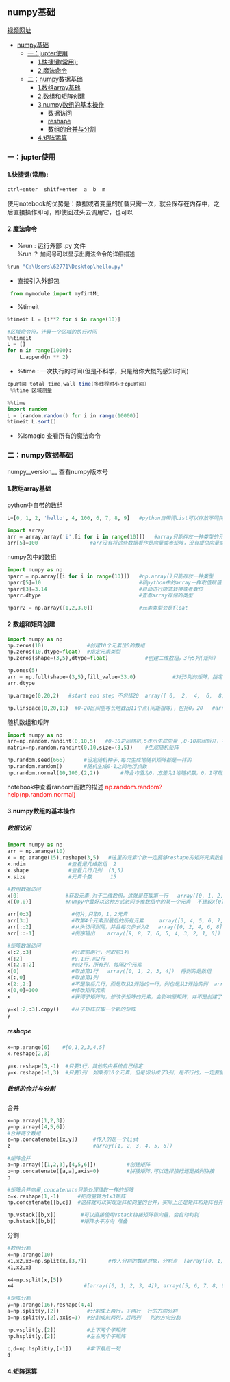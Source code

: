 ## numpy基础
[视频网址](https://www.bilibili.com/video/av38830650/?p=4)
<!-- TOC -->

- [numpy基础](#numpy基础)
    - [一：jupter使用](#一jupter使用)
        - [1.快捷键(常用):](#1快捷键常用)
        - [2.魔法命令](#2魔法命令)
    - [二：numpy数据基础](#二numpy数据基础)
        - [1.数组array基础](#1数组array基础)
        - [2.数组和矩阵创建](#2数组和矩阵创建)
        - [3.numpy数组的基本操作](#3numpy数组的基本操作)
            - [数据访问](#数据访问)
            - [reshape](#reshape)
            - [数组的合并与分割](#数组的合并与分割)
        - [4.矩阵运算](#4矩阵运算)

<!-- /TOC -->
### 一：jupter使用
#### 1.快捷键(常用):
```java
ctrl+enter  shitf+enter  a  b  m
```
使用notebook的优势是：数据或者变量的加载只需一次，就会保存在内存中，之后直接操作即可，即使回过头去调用它，也可以
#### 2.魔法命令
*   %run  : 运行外部 .py 文件  
<font size=2>%run ？ 加问号可以显示出魔法命令的详细描述</font>
```python
%run "C:\Users\62771\Desktop\hello.py"
```
* 直接引入外部包
```python
 from mymodule import myfirtML  
```
*  %timeit 
```python
%timeit L = [i**2 for i in range(10)] 

#区域命令符，计算一个区域的执行时间
%%timeit
L = []
for n in range(1000):
    L.append(n ** 2)
```
*   %time : 一次执行的时间(但是不科学，只是给你大概的感知时间)
```java 
cpu时间 total time,wall time(多线程时小于cpu时间)
 %%time 区域测量

%%time
import random 
L = [random.random() for i in range(10000)]
%timeit L.sort()
```

*   %lsmagic  查看所有的魔法命令
  
### 二：numpy数据基础
numpy__version__   查看numpy版本号
#### 1.数组array基础
python中自带的数组
```python
L=[0, 1, 2, 'hello', 4, 100, 6, 7, 8, 9]   #python自带得List可以存放不同类型的元素

import array
arr = array.array('i',[i for i in range(10)])   #array只能存放一种类型的元素,i表示整形
arr[5]=100                 #arr没有将这些数据看作是向量或者矩阵，没有提供向量或矩阵的运算
```
numpy包中的数组
```python
import numpy as np
nparr = np.array([i for i in range(10)])   #np.array()只能存放一种类型
nparr[5]=10                                #和python中的array一样取值赋值 
nparr[3]=3.14                              #自动进行隐式转换或者截位
nparr.dtype                                #查看array存储的类型

nparr2 = np.array([1,2,3.0])               #元素类型会是float
```

#### 2.数组和矩阵创建
```python
import numpy as np
np.zeros(10)              #创建10个元素位0的数组
np.zeros(10,dtype=float)  #指定元素类型
np.zeros(shape=(3,5),dtype=float)            #创建二维数组，3行5列(矩阵)

np.ones(5)
arr = np.full(shape=(3,5),fill_value=33.0)            #3行5列的矩阵，指定元素,不指定元素类型时默认为浮点类型
arr.dtype

np.arange(0,20,2)   #start end step 不包括20  array([ 0,  2,  4,  6,  8, 10, 12, 14, 16, 18])

np.linspace(0,20,11)  #0-20区间里等长地截出11个点(间距相等)，包括0，20   #array([ 0.,  2.,  4.,  6.,  8., 10., 12., 14., 16., 18., 20.])
```
随机数组和矩阵
```python
import numpy as np
arr=np.random.randint(0,10,5)   #0-10之间随机,5表示生成向量 ,0-10前闭后开，不包括10
matrix=np.random.randint(0,10,size=(3,5))    #生成随机矩阵

np.random.seed(666)      #设定随机种子,每次生成地随机矩阵都是一样的
np.random.random()       #随机生成0-1之间地浮点数
np.random.normal(10,100,(2,2))       #符合均值为0，方差为1地随机数，0，1可指定
```
notebook中查看random函数的描述
<font color=red>np.random.random?
help(np.random.normal) </font>

#### 3.numpy数组的基本操作
##### 数据访问
```python
import numpy as np
arr = np.arange(10)
x = np.arange(15).reshape(3,5)   #这里的元素个数一定要够reshape的矩阵元素数量
x.ndim              #查看是几维数组  2
x.shape             #查看几行几列  (3,5)
x.size              #元素个数      15

#数组数据访问
x[0]               #获取元素,对于二维数组，这就是获取第一行   array([0, 1, 2, 3, 4])
x[(0,0)]           #numpy中最好以这种方式访问多维数组中的某一个元素  不建议x[0][0]

arr[0:3]             #切片,只取0，1，2元素
arr[3:]              #取第4个元素到最后的所有元素     array([3, 4, 5, 6, 7, 8, 9])
arr[::2]             #从头访问到尾，并且每次步长为2   array([0, 2, 4, 6, 8])
arr[::-1]            #倒序输出    array([9, 8, 7, 6, 5, 4, 3, 2, 1, 0])

#矩阵数据访问
x[:2,:3]             #行取前两行，列取前3列
x[:2]                #0,1行,前2行
x[:2,::2]            #前2行，所有列，每隔2个元素
x[0]                 #取出第1行   array([0, 1, 2, 3, 4])  得到的是数组
x[:,0]               #取出第1列
x[2:,2:]             #不是取后几行，而是取从2开始的一行，列也是从2开始的列  array([[12, 13, 14]])
x[0,0]=100           #修改矩阵元素
x                    #获得子矩阵时，修改子矩阵的元素，会影响原矩阵，并不是创建了一个新的矩阵

y=x[:2,:3].copy()    #从子矩阵获取一个新的矩阵
y
```

##### reshape
```python
x=np.arange(6)    #[0,1,2,3,4,5]
x.reshape(2,3)    

y=x.reshape(3,-1)  #只要3行，其他的由系统自己给定
y=x.reshape(-1,3)  #只要3列  如果有10个元素，但是切分成了3列，是不行的，一定要能整除
```
##### 数组的合并与分割
合并
```python
x=np.array([1,2,3])
y=np.array([4,5,6])
#合并两个数组
z=np.concatenate([x,y])     #传入的是一个list
z                           #array([1, 2, 3, 4, 5, 6])

#矩阵合并
a=np.array([[1,2,3],[4,5,6]])          #创建矩阵
b=np.concatenate([a,a],axis=0)         #拼接矩阵,可以选择按行还是按列拼接
b

#矩阵合并向量,concatenate只能处理维数一样的矩阵
c=x.reshape(1,-1)      #把向量转为1x3矩阵
np.concatenate([b,c])  #这样就可以实现矩阵和向量的合并，实际上还是矩阵和矩阵合并

np.vstack([b,x])        #可以直接使用vstack拼接矩阵和向量，会自动判别
np.hstack([b,b])        #矩阵水平方向 堆叠
```
分割
```python
#数组分割
x=np.arange(10)
x1,x2,x3=np.split(x,[3,7])       #传入分割的数组对象，分割点  [array([0, 1, 2]), array([3, 4, 5, 6]), array([7, 8, 9])]
x1,x2,x3

x4=np.split(x,[5]) 
x4                       #[array([0, 1, 2, 3, 4]), array([5, 6, 7, 8, 9])]

#矩阵分割
y=np.arange(16).reshape(4,4)
a=np.split(y,[2])         #分割成上两行，下两行  行的方向分割
b=np.split(y,[2],axis=1)  #分割成前两列，后两列   列的方向分割

np.vsplit(y,[2])          #上下两个子矩阵
np.hsplit(y,[2])          #左右两个子矩阵

c,d=np.hsplit(y,[-1])     #拿下最后一列
d 
```

#### 4.矩阵运算




































